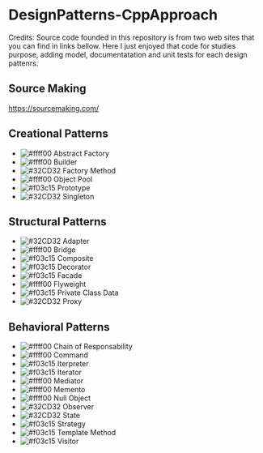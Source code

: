 # DesignPatterns-CppApproach

Credits: Source code founded in this repository is from two web sites that you can find in links bellow. Here I just enjoyed that code for studies purpose, adding model, documentatation and unit tests for each design pattenrs.

## Source Making
https://sourcemaking.com/

##

## Creational Patterns

- ![#ffff00](https://placehold.it/15/ffff00/000000?text=+) Abstract Factory
- ![#ffff00](https://placehold.it/15/ffff00/000000?text=+) Builder
- ![#32CD32](https://placehold.it/15/32CD32/000000?text=+) Factory Method
- ![#ffff00](https://placehold.it/15/ffff00/000000?text=+) Object Pool
- ![#f03c15](https://placehold.it/15/f03c15/000000?text=+) Prototype
- ![#32CD32](https://placehold.it/15/32CD32/000000?text=+) Singleton

## Structural Patterns

- ![#32CD32](https://placehold.it/15/32CD32/000000?text=+) Adapter
- ![#ffff00](https://placehold.it/15/ffff00/000000?text=+) Bridge
- ![#f03c15](https://placehold.it/15/f03c15/000000?text=+) Composite
- ![#f03c15](https://placehold.it/15/f03c15/000000?text=+) Decorator
- ![#f03c15](https://placehold.it/15/f03c15/000000?text=+) Facade
- ![#ffff00](https://placehold.it/15/ffff00/000000?text=+) Flyweight
- ![#f03c15](https://placehold.it/15/f03c15/000000?text=+) Private Class Data
- ![#32CD32](https://placehold.it/15/32CD32/000000?text=+) Proxy

## Behavioral Patterns

- ![#ffff00](https://placehold.it/15/ffff00/000000?text=+) Chain of Responsability
- ![#ffff00](https://placehold.it/15/ffff00/000000?text=+) Command
- ![#f03c15](https://placehold.it/15/f03c15/000000?text=+) Iterpreter
- ![#f03c15](https://placehold.it/15/f03c15/000000?text=+) Iterator
- ![#ffff00](https://placehold.it/15/ffff00/000000?text=+) Mediator
- ![#ffff00](https://placehold.it/15/ffff00/000000?text=+) Memento
- ![#ffff00](https://placehold.it/15/ffff00/000000?text=+) Null Object
- ![#32CD32](https://placehold.it/15/32CD32/000000?text=+) Observer
- ![#32CD32](https://placehold.it/15/32CD32/000000?text=+) State
- ![#f03c15](https://placehold.it/15/f03c15/000000?text=+) Strategy
- ![#f03c15](https://placehold.it/15/f03c15/000000?text=+) Template Method
- ![#f03c15](https://placehold.it/15/f03c15/000000?text=+) Visitor
